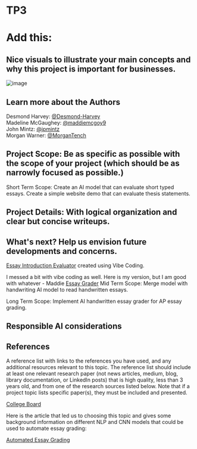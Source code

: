# TP3
# Add this:
## Nice visuals to illustrate your main concepts and why this project is important for businesses.

![image](https://www.totalregistration.net/images/CBFinances/HistoryNumExamsExamFee.png)

## Learn more about the Authors
Desmond Harvey: [@Desmond-Harvey](https://github.com/Desmond-Harvey)  
Madeline McGaughey: [@maddiemcgoy9](https://github.com/maddiemcgoy9)  
John Mintz: [@jpmintz](https://github.com/jpmintz)  
Morgan Warner: [@MorganTench](https://github.com/MorganTench/MSBAportfolio)  

## Project Scope: Be as specific as possible with the scope of your project (which should be as narrowly focused as possible.)

Short Term Scope: Create an AI model that can evaluate short typed essays. Create a simple website demo that can evaluate thesis statements. 



## Project Details: With logical organization and clear but concise writeups.
## What's next? Help us envision future developments and concerns.

[Essay Introduction Evaluator](https://script.google.com/macros/s/AKfycbxRluQljBoN2PC1dW4iDnAkObKuLUhs7R7orDWjLOWQ7Kjl9WJb4yvy1V0dmwD0XWM/exec) created using Vibe Coding. 

I messed a bit with vibe coding as well.  Here is my version, but I am good with whatever - Maddie 
[Essay Grader](https://script.google.com/macros/s/AKfycbzGV3livLefoWqqA5_ESHbr2LCdNVGhEmmOcsFRCfuj_8Xir6s-3nOGmptz_W9oUvQX/exec)
Mid Term Scope: Merge model with handwriting AI model to read handwritten essays.

Long Term Scope: Implement AI handwritten essay grader for AP essay grading. 

## Responsible AI considerations

## References
A reference list with links to the references you have used, and any additional resources relevant to this topic. The reference list should include at least one relevant research paper (not news articles, medium, blog, library documentation, or LinkedIn posts) that is high quality, less than 3 years old, and from one of the research sources listed below. Note that if a project topic lists specific paper(s), they must be included and presented.

[College Board](https://www.totalregistration.net/AP-Exam-Registration-Service/Follow-The-Money-History-of-College-Board-Finances.php)

Here is the article that led us to choosing this topic and gives some background information on different NLP and CNN models that could be used to automate essay grading: 

[Automated Essay Grading](https://onlinelibrary.wiley.com/doi/10.4218/etrij.2023-0324)




